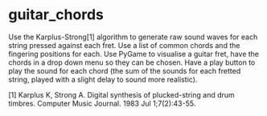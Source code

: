 # guitar_chords

Use the Karplus-Strong[1] algorithm to generate raw sound waves for each string pressed against each fret.
Use a list of common chords and the fingering positions for each.
Use PyGame to visualise a guitar fret, have the chords in a drop down menu so they can be chosen.
Have a play button to play the sound for each chord (the sum of the sounds for each fretted string, played with a slight delay to sound more realistic).

[1] Karplus K, Strong A. Digital synthesis of plucked-string and drum timbres. Computer Music Journal. 1983 Jul 1;7(2):43-55.
